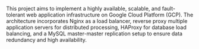 This project aims to implement a highly available, scalable, and fault-tolerant web application
infrastructure on Google Cloud Platform (GCP). The architecture incorporates Nginx as a load balancer,
reverse proxy multiple application servers for distributed processing, HAProxy for database load balancing,
and a MySQL master-master replication setup to ensure data redundancy and high availability.

